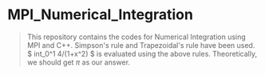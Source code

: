 # MPI_Numerical_Integration
> This repository contains the codes for Numerical Integration using MPI and C++. 
> Simpson's rule and Trapezoidal's rule have been used.
> $ int_0^1 4/(1+x^2) $ is evaluated using the above rules.
> Theoretically, we should get $\pi$ as our answer.

